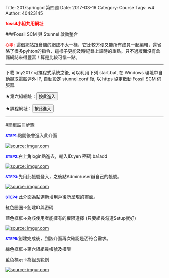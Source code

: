 Title: 2017springcd 第四週
Date: 2017-03-16
Category: Course
Tags: w4
Author: 40423145

<b><font color="red">fossil小組共用網址</font></b>

<!-- PELICAN_END_SUMMARY -->
###Fossil SCM 與 Stunnel 啟動整合

<small><b><font color="#FF0000">心得：</font></b></small>這個網站跟倉儲的網誌不太一樣，它比較方便又能所有成員一起編輯，還省略了很多pyhton的指令，這樣子更能及時紀錄上課時的重點。只不過版面沒有倉儲網誌來得豐富！算是比較可惜一點。
<hr/>

下載 tiny2017 可攜程式系統之後, 可以利用下列 start.bat, 在 Windows 環境中自動擷取電腦連外 IP, 自動設定 stunnel.conf 後, 以 https 協定啟動 Fossil SCM 伺服器.

★第六組網址：<a href="https://mde2a2.kmol.info/cdag6"><button type="button" class="btn btn-primary btn-xs">按此進入</button></a>

★課程網址：<a href="https://mde2a2.kmol.info/cd"><button type="button" class="btn btn-primary btn-xs">按此進入</button></a>

<hr/>

#簡單註冊步驟

<small><b><font color="blue">STEP1:</font></b></small>點開後會進入此介面

<a href="http://imgur.com/gvs5Tor"><img src="http://i.imgur.com/gvs5Tor.png" title="source: imgur.com" /></a>


<small><b><font color="blue">STEP2:</font></b></small>右上角login點進去，輸入ID:yen  密碼:ba1add

<a href="http://imgur.com/sALlXSx"><img src="http://i.imgur.com/sALlXSx.png" title="source: imgur.com" /></a>

<small><b><font color="blue">STEP3:</font></b></small>先用此帳號登入，之後點Admin/user辦自己的帳號。

<a href="http://imgur.com/2jpceRS"><img src="http://i.imgur.com/2jpceRS.png" title="source: imgur.com" /></a>

<small><b><font color="blue">STEP4:</font></b></small>此介面為點選新增用戶後所呈現的畫面。

紅色圈圈→創建ID與密碼

藍色框框→為該使用者能擁有的權限選擇
(只要組長勾選Setup就好)

<a href="http://imgur.com/vUxBkOS"><img src="http://i.imgur.com/vUxBkOS.png" title="source: imgur.com" /></a>

<small><b><font color="blue">STEP5:</font></b></small>創建完成後，到該介面再次確認是否符合需求。

綠色框框→第六組組員帳號及權限

藍色標示→為組長範例

<a href="http://imgur.com/Phc3oGY"><img src="http://i.imgur.com/Phc3oGY.png" title="source: imgur.com" /></a>
